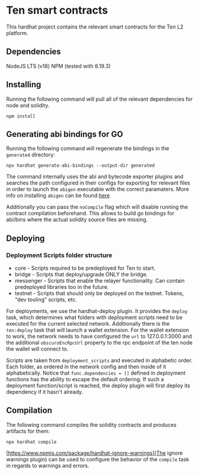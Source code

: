 # Ten smart contracts

This hardhat project contains the relevant smart contracts for the Ten L2 platform.

## Dependencies

NodeJS LTS (v18)
NPM (tested with 8.19.3)

## Installing

Running the following command will pull all of the relevant dependencies for node and solidity.

```shell
npm install
``` 

## Generating abi bindings for GO

Running the following command will regenerate the bindings in the `generated` directory:

```shell
npx hardhat generate-abi-bindings --output-dir generated
```

The command internally uses the abi and bytecode exporter plugins and searches the path configured in their configs for exporting for relevant files in order to launch the `abigen` executable with the correct paramaters. More info on installing `abigen` can be found [here](https://geth.ethereum.org/docs/dapp/abigen)


Additionally you can pass the `noCompile` flag which will disable running the contract compilation beforehand. This allows to build go bindings for abi/bins where the actual solidity source files are missing.

## Deploying

### Deployment Scripts folder structure

 * core - Scripts required to be predeployed for Ten to start.
 * bridge - Scripts that deploy/upgrade ONLY the bridge.
 * messenger - Scripts that enable the relayer functionality. Can contain predeployed libraries too in the future.
 * testnet - Scripts that should only be deployed on the testnet. Tokens, "dev tooling" scripts, etc.

For deployments, we use the hardhat-deploy plugin. It provides the `deploy` task, which determines what folders with deployment scripts need to be executed for the current selected network. Additionally there is the `ten:deploy` task that will launch a wallet extension.
For the wallet extension to work, the network needs to have configured the `url` to 127.0.0.1:3000 and the additional `obscuroEncRpcUrl` property to the rpc endpoint of the ten node the wallet will connect to.

Scripts are taken from `deployment_scripts` and executed in alphabetic order. Each folder, as ordered in the network config and then inside of it alphabetically. Notice that `func.dependencies = []` defined in deployment functions has the ability to escape the default ordering. If such a deployment function/script is reached, the deploy plugin will first deploy its dependency if it hasn't already.

## Compilation

The following command compiles the solidity contracts and produces artifacts for them:

```shell
npx hardhat compile
```

[https://www.npmjs.com/package/hardhat-ignore-warnings](The ignore warnings plugin) can be used to configure the behavior of the `compile` task in regards to warnings and errors.
